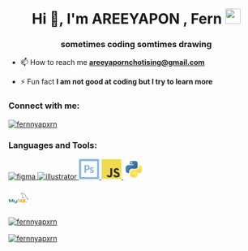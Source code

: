 <h1 align="center">Hi 👋, I'm AREEYAPON , Fern <image src = "https://cdn-icons-png.flaticon.com/512/6997/6997662.png" target = "iconprofile" width = "30" height = "30"</h1>
<h3 align="center">sometimes coding somtimes drawing</h3>

- 📫 How to reach me **areeyapornchotising@gmail.com**

- ⚡ Fun fact **I am not good at coding but I try to learn more**

<h3 align="left">Connect with me:</h3>
<p align="left">
<a href="https://instagram.com/fernnyapxrn" target="blank"><img align="center" src="https://raw.githubusercontent.com/rahuldkjain/github-profile-readme-generator/master/src/images/icons/Social/instagram.svg" alt="fernnyapxrn" height="30" width="40" /></a>
</p>

<h3 align="left">Languages and Tools:</h3>
<p align="left"> <a href="https://www.figma.com/" target="_blank" rel="noreferrer"> 
  <img src="https://www.vectorlogo.zone/logos/figma/figma-icon.svg" alt="figma" width="40" height="40"/> </a> <a href="https://www.adobe.com/in/products/illustrator.html" target="_blank" rel="noreferrer"> 
  <img src="https://www.vectorlogo.zone/logos/adobe_illustrator/adobe_illustrator-icon.svg" alt="illustrator" width="40" height="40"/> </a> <a href="https://developer.mozilla.org/en-US/docs/Web/JavaScript" target="_blank" rel="noreferrer"> 
  <img src="https://raw.githubusercontent.com/devicons/devicon/master/icons/photoshop/photoshop-line.svg" alt="photoshop" width="40" height="40"/> </a> <a href="https://www.python.org" target="_blank" rel="noreferrer"> 
  <img src="https://raw.githubusercontent.com/devicons/devicon/master/icons/javascript/javascript-original.svg" alt="javascript" width="40" height="40"/> </a> <a href="https://www.mysql.com/" target="_blank" rel="noreferrer"> 
  <img src="https://raw.githubusercontent.com/devicons/devicon/master/icons/python/python-original.svg" alt="python" width="40" height="40"/> </a> </p>

  <img src="https://raw.githubusercontent.com/devicons/devicon/master/icons/mysql/mysql-original-wordmark.svg" alt="mysql" width="40" height="40"/> </a> <a href="https://www.photoshop.com/en" target="_blank" rel="noreferrer"> 
  
<p><img align="center" src="https://github-readme-stats.vercel.app/api/top-langs?username=fernnyapxrn&show_icons=true&locale=en&layout=compact" alt="fernnyapxrn" /></p>

<p><img align="center" src="https://github-readme-streak-stats.herokuapp.com/?user=fernnyapxrn&" alt="fernnyapxrn" /></p>
